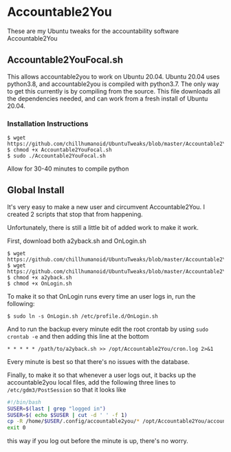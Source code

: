 # Accountable2You
These are my Ubuntu tweaks for the accountability software Accountable2You

## Accountable2YouFocal.sh
This allows accountable2you to work on Ubuntu 20.04. Ubuntu 20.04 uses python3.8, and accountable2you is compiled with python3.7. The only way to get this currently is by compiling from the source. This file downloads all the dependencies needed, and can work from a fresh install of Ubuntu 20.04. 

### Installation Instructions
```
$ wget https://github.com/chillhumanoid/UbuntuTweaks/blob/master/Accountable2You/Accountable2YouFocal.sh
$ chmod +x Accountable2YouFocal.sh
$ sudo ./Accountable2YouFocal.sh
```
Allow for 30-40 minutes to compile python

## Global Install
It's very easy to make a new user and circumvent Accountable2You. I created 2 scripts that stop that from happening. 

Unfortunately, there is still a little bit of added work to make it work. 

First, download both a2yback.sh and OnLogin.sh

```
$ wget https://github.com/chillhumanoid/UbuntuTweaks/blob/master/Accountable2You/a2yback.sh
$ wget https://github.com/chillhumanoid/UbuntuTweaks/blob/master/Accountable2You/OnLogin.sh
$ chmod +x a2yback.sh
$ chmod +x OnLogin.sh
```

To make it so that OnLogin runs every time an user logs in, run the following:

```
$ sudo ln -s OnLogin.sh /etc/profile.d/OnLogin.sh
```

And to run the backup every minute edit the root crontab by using ```sudo crontab -e``` and then adding this line at the bottom

```
* * * * * /path/to/a2yback.sh >> /opt/Accountable2You/cron.log 2>&1
```

Every minute is best so that there's no issues with the database. 

Finally, to make it so that whenever a user logs out, it backs up the accountable2you local files, add the following three lines to ```/etc/gdm3/PostSession``` so that it looks like

```bash
#!/bin/bash
SUSER=$(last | grep "logged in")
SUSER=$( echo $SUSER | cut -d ' ' -f 1)
cp -R /home/$USER/.config/accountable2you/* /opt/Accountable2You/accountable2you
exit 0
```

this way if you log out before the minute is up, there's no worry. 
